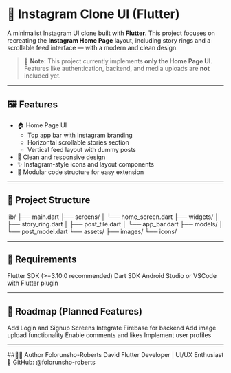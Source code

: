 # 📸 Instagram Clone UI (Flutter)

A minimalist Instagram UI clone built with **Flutter**. This project focuses on recreating the **Instagram Home Page** layout, including story rings and a scrollable feed interface — with a modern and clean design.

> 🚧 **Note:** This project currently implements **only the Home Page UI**. Features like authentication, backend, and media uploads are **not** included yet.

---

## 🖼️ Features

- 🏠 Home Page UI  
  - Top app bar with Instagram branding  
  - Horizontal scrollable stories section  
  - Vertical feed layout with dummy posts  
- 📱 Clean and responsive design  
- ✨ Instagram-style icons and layout components  
- 🧱 Modular code structure for easy extension  

---

## 📁 Project Structure

lib/
├── main.dart
├── screens/
│ └── home_screen.dart
├── widgets/
│ ├── story_ring.dart
│ ├── post_tile.dart
│ └── app_bar.dart
├── models/
│ └── post_model.dart
└── assets/
├── images/
└── icons/


---

## 🔧 Requirements
Flutter SDK (>=3.10.0 recommended)
Dart SDK
Android Studio or VSCode with Flutter plugin

---


## 📌 Roadmap (Planned Features)
 Add Login and Signup Screens
Integrate Firebase for backend
Add image upload functionality
Enable comments and likes
Implement user profiles

---


##👨‍💻 Author
Folorunsho-Roberts David
Flutter Developer | UI/UX Enthusiast
🔗 GitHub: @folorunsho-roberts
